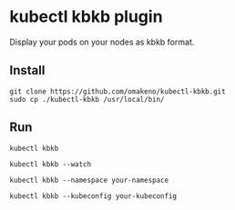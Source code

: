 # kubectl kbkb plugin

Display your pods on your nodes as kbkb format.

## Install

```
git clone https://github.com/omakeno/kubectl-kbkb.git
sudo cp ./kubectl-kbkb /usr/local/bin/
```

## Run

```
kubectl kbkb 

kubectl kbkb --watch

kubectl kbkb --namespace your-namespace

kubectl kbkb --kubeconfig your-kubeconfig
```